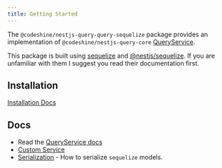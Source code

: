 ```yaml
---
title: Getting Started
---
```


The `@codeshine/nestjs-query-query-sequelize` package provides an implementation of `@codeshine/nestjs-query-core` [QueryService](../../concepts/services.md).

This package is built using [sequelize](https://sequelize.org/) and [@nestjs/sequelize](https://docs.nestjs.com/techniques/database#sequelize-integration). If you are unfamiliar with them I suggest you read their documentation first.

## Installation

[Installation Docs](../../introduction/install.md#nestjs-queryquery-sequelize)

## Docs

- Read the [QueryService docs](../services.mdx)
- [Custom Service](./custom-service.md)
- [Serialization](./serialization.md) - How to serialize `sequelize` models.
